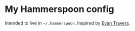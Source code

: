 # My Hammerspoon config

Intended to live in `~/.hammerspoon`. Inspired by [Evan Travers](https://github.com/evantravers/hammerspoon-config).
